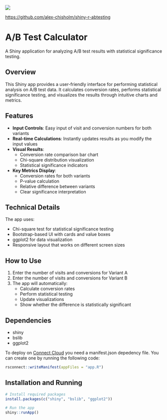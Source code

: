 [![](https://docs.posit.co/connect-cloud/images/cc-deploy.svg)](https://connect.posit.cloud/publish?contentType=shiny&sourceRepositoryURL=https%3A%2F%2Fgithub.com%2Falex-chisholm%2Fshiny-r-abtesting&sourceRef=main&sourceRefType=branch&primaryFile=app.R)



https://github.com/alex-chisholm/shiny-r-abtesting

# A/B Test Calculator

A Shiny application for analyzing A/B test results with statistical significance testing.

## Overview

This Shiny app provides a user-friendly interface for performing statistical analysis on A/B test data. It calculates conversion rates, performs statistical significance testing, and visualizes the results through intuitive charts and metrics.

## Features

- **Input Controls**: Easy input of visit and conversion numbers for both variants
- **Real-time Calculations**: Instantly updates results as you modify the input values
- **Visual Results**:
  - Conversion rate comparison bar chart
  - Chi-square distribution visualization
  - Statistical significance indicators
- **Key Metrics Display**:
  - Conversion rates for both variants
  - P-value calculation
  - Relative difference between variants
  - Clear significance interpretation

## Technical Details

The app uses:
- Chi-square test for statistical significance testing
- Bootstrap-based UI with cards and value boxes
- ggplot2 for data visualization
- Responsive layout that works on different screen sizes

## How to Use

1. Enter the number of visits and conversions for Variant A
2. Enter the number of visits and conversions for Variant B
3. The app will automatically:
   - Calculate conversion rates
   - Perform statistical testing
   - Update visualizations
   - Show whether the difference is statistically significant

## Dependencies

- shiny
- bslib
- ggplot2

To deploy on [Connect Cloud](https://connect.posit.cloud/) you need a manifest.json depedency file. You can create one by running the following code:

```r
rsconnect::writeManifest(appFiles = "app.R")

```

## Installation and Running

```r
# Install required packages
install.packages(c("shiny", "bslib", "ggplot2"))

# Run the app
shiny::runApp()
